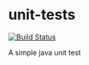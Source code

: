 # unit-tests

[![Build Status](https://travis-ci.org/matheuspiment/unit-tests.svg?branch=master)](https://travis-ci.org/matheuspiment/unit-tests)

A simple java unit test

